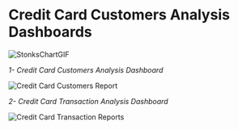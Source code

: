  # Credit Card Customers Analysis Dashboards


![StonksChartGIF](https://github.com/user-attachments/assets/73cfdb1a-3fb7-40a3-ac0c-e94b3ff6f7a4)


*1- Credit Card Customers Analysis Dashboard* 

![Credit Card Customers Report](https://github.com/user-attachments/assets/616fc5be-1bff-4ae8-9a98-1afa93f7387a)


*2- Credit Card Transaction Analysis Dashboard*

![Credit Card Transaction Reports](https://github.com/user-attachments/assets/ba42621c-619a-4f1a-9c2e-0cb070bf147d)
